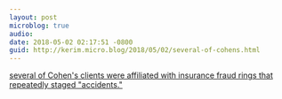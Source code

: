 ```yaml
---
layout: post
microblog: true
audio: 
date: 2018-05-02 02:17:51 -0800
guid: http://kerim.micro.blog/2018/05/02/several-of-cohens.html
---
```

[several of Cohen's clients were affiliated with insurance fraud rings that repeatedly staged "accidents."](http://www.rollingstone.com/shady-cases-michael-cohen-personal-injury-practice-w519679)
